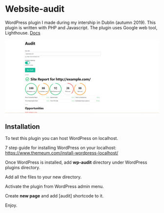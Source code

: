 # Website-audit
WordPress plugin I made during my intership in Dublin (autumn 2019). This plugin is written with PHP and Javascript. The plugin uses Google web tool, Lighthouse. [Docs](https://developers.google.com/web/tools/lighthouse)

![alt text](https://github.com/RistomattiP/Website-audit/blob/master/wp%20plugin.PNG)

## Installation

To test this plugin you can host WordPress on localhost.

7 step guide for installing WordPress on your localhost: https://www.themeum.com/install-wordpress-localhost/ 

Once WordPress is installed, add **wp-audit** directory under WordPress plugins directory.

Add all the files to your new directory.

Activate the plugin from WordPress admin menu.

Create **new page** and add [audit] shortcode to it.

Enjoy.
